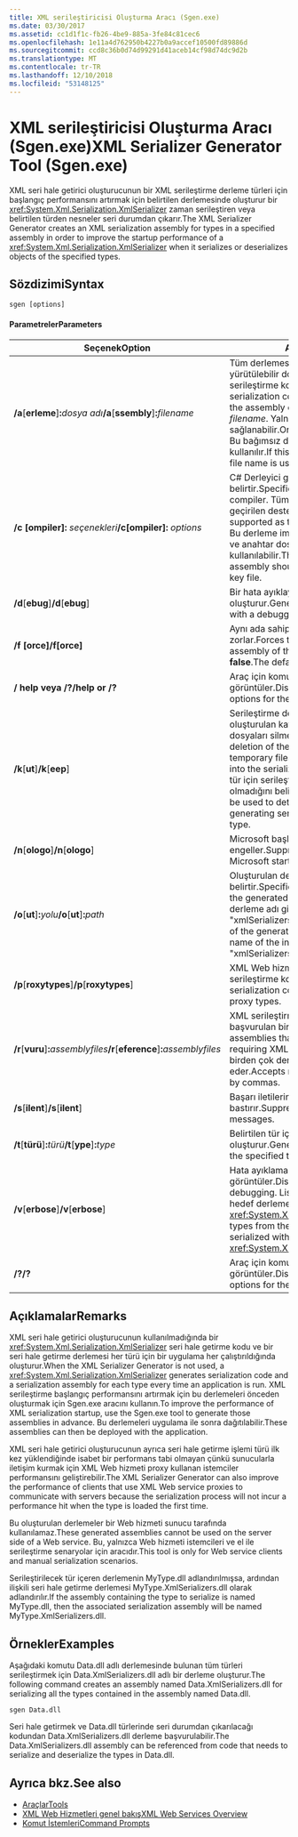 ```yaml
---
title: XML serileştiricisi Oluşturma Aracı (Sgen.exe)
ms.date: 03/30/2017
ms.assetid: cc1d1f1c-fb26-4be9-885a-3fe84c81cec6
ms.openlocfilehash: 1e11a4d762950b4227b0a9accef10500fd89886d
ms.sourcegitcommit: ccd8c36b0d74d99291d41aceb14cf98d74dc9d2b
ms.translationtype: MT
ms.contentlocale: tr-TR
ms.lasthandoff: 12/10/2018
ms.locfileid: "53148125"
---
```

# <a name="xml-serializer-generator-tool-sgenexe"></a><span data-ttu-id="76112-102">XML serileştiricisi Oluşturma Aracı (Sgen.exe)</span><span class="sxs-lookup"><span data-stu-id="76112-102">XML Serializer Generator Tool (Sgen.exe)</span></span>
<span data-ttu-id="76112-103">XML seri hale getirici oluşturucunun bir XML serileştirme derleme türleri için başlangıç performansını artırmak için belirtilen derlemesinde oluşturur bir <xref:System.Xml.Serialization.XmlSerializer> zaman serileştiren veya belirtilen türden nesneler seri durumdan çıkarır.</span><span class="sxs-lookup"><span data-stu-id="76112-103">The XML Serializer Generator creates an XML serialization assembly for types in a specified assembly in order to improve the startup performance of a <xref:System.Xml.Serialization.XmlSerializer> when it serializes or deserializes objects of the specified types.</span></span>  
  
## <a name="syntax"></a><span data-ttu-id="76112-104">Sözdizimi</span><span class="sxs-lookup"><span data-stu-id="76112-104">Syntax</span></span>  
  
```  
sgen [options]  
```  
  
#### <a name="parameters"></a><span data-ttu-id="76112-105">Parametreler</span><span class="sxs-lookup"><span data-stu-id="76112-105">Parameters</span></span>  
  
|<span data-ttu-id="76112-106">Seçenek</span><span class="sxs-lookup"><span data-stu-id="76112-106">Option</span></span>|<span data-ttu-id="76112-107">Açıklama</span><span class="sxs-lookup"><span data-stu-id="76112-107">Description</span></span>|  
|------------|-----------------|  
|<span data-ttu-id="76112-108">**/a**[**erleme**]**:**_dosya adı_</span><span class="sxs-lookup"><span data-stu-id="76112-108">**/a**[**ssembly**]**:**_filename_</span></span>|<span data-ttu-id="76112-109">Tüm derlemesinde bulunan türleri veya yürütülebilir dosya tarafından belirtilen için serileştirme kod oluşturur *filename*.</span><span class="sxs-lookup"><span data-stu-id="76112-109">Generates serialization code for all the types contained in the assembly or executable specified by *filename*.</span></span> <span data-ttu-id="76112-110">Yalnızca bir dosya adı sağlanabilir.</span><span class="sxs-lookup"><span data-stu-id="76112-110">Only one file name can be provided.</span></span> <span data-ttu-id="76112-111">Bu bağımsız değişken yinelenir, son dosya adı kullanılır.</span><span class="sxs-lookup"><span data-stu-id="76112-111">If this argument is repeated, the last file name is used.</span></span>|  
|<span data-ttu-id="76112-112">**/c [ompiler]:** *seçenekleri*</span><span class="sxs-lookup"><span data-stu-id="76112-112">**/c[ompiler]:** *options*</span></span>|<span data-ttu-id="76112-113">C# Derleyici geçirilecek seçeneklerini belirtir.</span><span class="sxs-lookup"><span data-stu-id="76112-113">Specifies the options to pass to the C# compiler.</span></span> <span data-ttu-id="76112-114">Tüm csc.exe seçenekleri için derleyici geçirilen desteklenir.</span><span class="sxs-lookup"><span data-stu-id="76112-114">All csc.exe options are supported as they are passed to the compiler.</span></span> <span data-ttu-id="76112-115">Bu derleme imzalanması gerektiğini belirtmek ve anahtar dosyasını belirtmek için kullanılabilir.</span><span class="sxs-lookup"><span data-stu-id="76112-115">This can be used to specify that the assembly should be signed and to specify the key file.</span></span>|  
|<span data-ttu-id="76112-116">**/d**[**ebug**]</span><span class="sxs-lookup"><span data-stu-id="76112-116">**/d**[**ebug**]</span></span>|<span data-ttu-id="76112-117">Bir hata ayıklayıcısı ile kullanılan bir görüntü oluşturur.</span><span class="sxs-lookup"><span data-stu-id="76112-117">Generates an image that can be used with a debugger.</span></span>|  
|<span data-ttu-id="76112-118">**/f [orce]**</span><span class="sxs-lookup"><span data-stu-id="76112-118">**/f[orce]**</span></span>|<span data-ttu-id="76112-119">Aynı ada sahip bir varolan derlemenin üzerine zorlar.</span><span class="sxs-lookup"><span data-stu-id="76112-119">Forces the overwriting of an existing assembly of the same name.</span></span> <span data-ttu-id="76112-120">Varsayılan değer **false**.</span><span class="sxs-lookup"><span data-stu-id="76112-120">The default is **false**.</span></span>|  
|<span data-ttu-id="76112-121">**/ help veya /?**</span><span class="sxs-lookup"><span data-stu-id="76112-121">**/help or /?**</span></span>|<span data-ttu-id="76112-122">Araç için komut sözdizimini ve seçenekleri görüntüler.</span><span class="sxs-lookup"><span data-stu-id="76112-122">Displays command syntax and options for the tool.</span></span>|  
|<span data-ttu-id="76112-123">**/k**[**ut**]</span><span class="sxs-lookup"><span data-stu-id="76112-123">**/k**[**eep**]</span></span>|<span data-ttu-id="76112-124">Serileştirme derlemeye derlenen sonra oluşturulan kaynak dosyaların ve diğer geçici dosyaları silmeyi göstermez.</span><span class="sxs-lookup"><span data-stu-id="76112-124">Suppresses the deletion of the generated source files and other temporary files after they have been compiled into the serialization assembly.</span></span> <span data-ttu-id="76112-125">Bu araç belirli bir tür için serileştirme kod oluşturmak olup olmadığını belirlemek için kullanılabilir.</span><span class="sxs-lookup"><span data-stu-id="76112-125">This can be used to determine whether the tool is generating serialization code for a particular type.</span></span>|  
|<span data-ttu-id="76112-126">**/n**[**ologo**]</span><span class="sxs-lookup"><span data-stu-id="76112-126">**/n**[**ologo**]</span></span>|<span data-ttu-id="76112-127">Microsoft başlangıç başlığı görüntülenmesini engeller.</span><span class="sxs-lookup"><span data-stu-id="76112-127">Suppresses the display of the Microsoft startup banner.</span></span>|  
|<span data-ttu-id="76112-128">**/o**[**ut**]**:**_yolu_</span><span class="sxs-lookup"><span data-stu-id="76112-128">**/o**[**ut**]**:**_path_</span></span>|<span data-ttu-id="76112-129">Oluşturulan derleme kaydedileceği dizini belirtir.</span><span class="sxs-lookup"><span data-stu-id="76112-129">Specifies the directory in which to save the generated assembly.</span></span> <span data-ttu-id="76112-130">**Not:**  Oluşturulan derleme adı giriş derleme artı "xmlSerializers.dll" adını oluşur.</span><span class="sxs-lookup"><span data-stu-id="76112-130">**Note:**  The name of the generated assembly is composed of the name of the input assembly plus "xmlSerializers.dll".</span></span>|  
|<span data-ttu-id="76112-131">**/p**[**roxytypes**]</span><span class="sxs-lookup"><span data-stu-id="76112-131">**/p**[**roxytypes**]</span></span>|<span data-ttu-id="76112-132">XML Web hizmeti proxy türleri için yalnızca serileştirme kod oluşturur.</span><span class="sxs-lookup"><span data-stu-id="76112-132">Generates serialization code only for the XML Web service proxy types.</span></span>|  
|<span data-ttu-id="76112-133">**/r**[**vuru**]**:**_assemblyfiles_</span><span class="sxs-lookup"><span data-stu-id="76112-133">**/r**[**eference**]**:**_assemblyfiles_</span></span>|<span data-ttu-id="76112-134">XML serileştirme gerektiren türleri tarafından başvurulan bir derleme belirtir.</span><span class="sxs-lookup"><span data-stu-id="76112-134">Specifies the assemblies that are referenced by the types requiring XML serialization.</span></span> <span data-ttu-id="76112-135">Virgülle ayrılmış birden çok derleme dosyaları kabul eder.</span><span class="sxs-lookup"><span data-stu-id="76112-135">Accepts multiple assembly files separated by commas.</span></span>|  
|<span data-ttu-id="76112-136">**/s**[**ilent**]</span><span class="sxs-lookup"><span data-stu-id="76112-136">**/s**[**ilent**]</span></span>|<span data-ttu-id="76112-137">Başarı iletilerinin görüntülenmesini bastırır.</span><span class="sxs-lookup"><span data-stu-id="76112-137">Suppresses the display of success messages.</span></span>|  
|<span data-ttu-id="76112-138">**/t**[**türü**]**:**_türü_</span><span class="sxs-lookup"><span data-stu-id="76112-138">**/t**[**ype**]**:**_type_</span></span>|<span data-ttu-id="76112-139">Belirtilen tür için yalnızca serileştirme kod oluşturur.</span><span class="sxs-lookup"><span data-stu-id="76112-139">Generates serialization code only for the specified type.</span></span>|  
|<span data-ttu-id="76112-140">**/v**[**erbose**]</span><span class="sxs-lookup"><span data-stu-id="76112-140">**/v**[**erbose**]</span></span>|<span data-ttu-id="76112-141">Hata ayıklama için ayrıntılı çıktı görüntüler.</span><span class="sxs-lookup"><span data-stu-id="76112-141">Displays verbose output for debugging.</span></span> <span data-ttu-id="76112-142">Listeler ile seri hale getirilemiyor hedef derleme türlerinden <xref:System.Xml.Serialization.XmlSerializer>.</span><span class="sxs-lookup"><span data-stu-id="76112-142">Lists types from the target assembly that cannot be serialized with the <xref:System.Xml.Serialization.XmlSerializer>.</span></span>|  
|<span data-ttu-id="76112-143">**/?**</span><span class="sxs-lookup"><span data-stu-id="76112-143">**/?**</span></span>|<span data-ttu-id="76112-144">Araç için komut sözdizimini ve seçenekleri görüntüler.</span><span class="sxs-lookup"><span data-stu-id="76112-144">Displays command syntax and options for the tool.</span></span>|  
  
## <a name="remarks"></a><span data-ttu-id="76112-145">Açıklamalar</span><span class="sxs-lookup"><span data-stu-id="76112-145">Remarks</span></span>  
 <span data-ttu-id="76112-146">XML seri hale getirici oluşturucunun kullanılmadığında bir <xref:System.Xml.Serialization.XmlSerializer> seri hale getirme kodu ve bir seri hale getirme derlemesi her türü için bir uygulama her çalıştırıldığında oluşturur.</span><span class="sxs-lookup"><span data-stu-id="76112-146">When the XML Serializer Generator is not used, a <xref:System.Xml.Serialization.XmlSerializer> generates serialization code and a serialization assembly for each type every time an application is run.</span></span> <span data-ttu-id="76112-147">XML serileştirme başlangıç performansını artırmak için bu derlemeleri önceden oluşturmak için Sgen.exe aracını kullanın.</span><span class="sxs-lookup"><span data-stu-id="76112-147">To improve the performance of XML serialization startup, use the Sgen.exe tool to generate those assemblies in advance.</span></span> <span data-ttu-id="76112-148">Bu derlemeleri uygulama ile sonra dağıtılabilir.</span><span class="sxs-lookup"><span data-stu-id="76112-148">These assemblies can then be deployed with the application.</span></span>  
  
 <span data-ttu-id="76112-149">XML seri hale getirici oluşturucunun ayrıca seri hale getirme işlemi türü ilk kez yüklendiğinde isabet bir performans tabi olmayan çünkü sunucularla iletişim kurmak için XML Web hizmeti proxy kullanan istemciler performansını geliştirebilir.</span><span class="sxs-lookup"><span data-stu-id="76112-149">The XML Serializer Generator can also improve the performance of clients that use XML Web service proxies to communicate with servers because the serialization process will not incur a performance hit when the type is loaded the first time.</span></span>  
  
 <span data-ttu-id="76112-150">Bu oluşturulan derlemeler bir Web hizmeti sunucu tarafında kullanılamaz.</span><span class="sxs-lookup"><span data-stu-id="76112-150">These generated assemblies cannot be used on the server side of a Web service.</span></span> <span data-ttu-id="76112-151">Bu, yalnızca Web hizmeti istemcileri ve el ile serileştirme senaryolar için aracıdır.</span><span class="sxs-lookup"><span data-stu-id="76112-151">This tool is only for Web service clients and manual serialization scenarios.</span></span>  
  
 <span data-ttu-id="76112-152">Serileştirilecek tür içeren derlemenin MyType.dll adlandırılmışsa, ardından ilişkili seri hale getirme derlemesi MyType.XmlSerializers.dll olarak adlandırılır.</span><span class="sxs-lookup"><span data-stu-id="76112-152">If the assembly containing the type to serialize is named MyType.dll, then the associated serialization assembly will be named MyType.XmlSerializers.dll.</span></span>  
  
## <a name="examples"></a><span data-ttu-id="76112-153">Örnekler</span><span class="sxs-lookup"><span data-stu-id="76112-153">Examples</span></span>  
 <span data-ttu-id="76112-154">Aşağıdaki komutu Data.dll adlı derlemesinde bulunan tüm türleri serileştirmek için Data.XmlSerializers.dll adlı bir derleme oluşturur.</span><span class="sxs-lookup"><span data-stu-id="76112-154">The following command creates an assembly named Data.XmlSerializers.dll for serializing all the types contained in the assembly named Data.dll.</span></span>  
  
```  
sgen Data.dll   
```  
  
 <span data-ttu-id="76112-155">Seri hale getirmek ve Data.dll türlerinde seri durumdan çıkarılacağı kodundan Data.XmlSerializers.dll derleme başvurulabilir.</span><span class="sxs-lookup"><span data-stu-id="76112-155">The Data.XmlSerializers.dll assembly can be referenced from code that needs to serialize and deserialize the types in Data.dll.</span></span>  
  
## <a name="see-also"></a><span data-ttu-id="76112-156">Ayrıca bkz.</span><span class="sxs-lookup"><span data-stu-id="76112-156">See also</span></span>

- [<span data-ttu-id="76112-157">Araçlar</span><span class="sxs-lookup"><span data-stu-id="76112-157">Tools</span></span>](../../../docs/framework/tools/index.md)  
- [<span data-ttu-id="76112-158">XML Web Hizmetleri genel bakış</span><span class="sxs-lookup"><span data-stu-id="76112-158">XML Web Services Overview</span></span>](https://msdn.microsoft.com/library/9db0c7b8-bca6-462b-9be5-f5f9a7f05a4d)  
- [<span data-ttu-id="76112-159">Komut İstemleri</span><span class="sxs-lookup"><span data-stu-id="76112-159">Command Prompts</span></span>](../../../docs/framework/tools/developer-command-prompt-for-vs.md)
